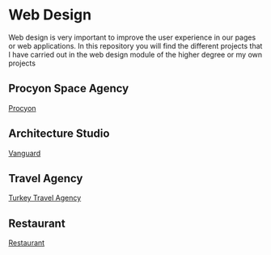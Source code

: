 <h1>Web Design</h1>
<p>Web design is very important to improve the user experience in our pages or web applications.
In this repository you will find the different projects that I have carried out in the web design module of the higher degree or my own projects</p>

<h2>Procyon Space Agency</h2>
<a href="https://procyon-heriamezcua.netlify.app/" target="_blank" >Procyon</a>

<h2>Architecture Studio</h2>
<a href="https://vanguard-heriamezcua.netlify.app/" target="_blank" >Vanguard</a>

<h2>Travel Agency</h2>
<a href="https://turkeytravel-heriamezcua.netlify.app/"  target="_blank" >Turkey Travel Agency</a>

<h2>Restaurant</h2>
<a href="https://restaurant-heriamezcua.netlify.app/"  target="_blank" >Restaurant</a>
